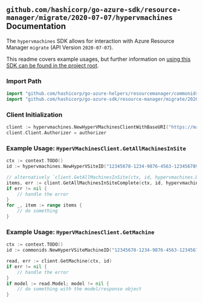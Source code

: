 
## `github.com/hashicorp/go-azure-sdk/resource-manager/migrate/2020-07-07/hypervmachines` Documentation

The `hypervmachines` SDK allows for interaction with Azure Resource Manager `migrate` (API Version `2020-07-07`).

This readme covers example usages, but further information on [using this SDK can be found in the project root](https://github.com/hashicorp/go-azure-sdk/tree/main/docs).

### Import Path

```go
import "github.com/hashicorp/go-azure-helpers/resourcemanager/commonids"
import "github.com/hashicorp/go-azure-sdk/resource-manager/migrate/2020-07-07/hypervmachines"
```


### Client Initialization

```go
client := hypervmachines.NewHyperVMachinesClientWithBaseURI("https://management.azure.com")
client.Client.Authorizer = authorizer
```


### Example Usage: `HyperVMachinesClient.GetAllMachinesInSite`

```go
ctx := context.TODO()
id := hypervmachines.NewHyperVSiteID("12345678-1234-9876-4563-123456789012", "example-resource-group", "hyperVSiteValue")

// alternatively `client.GetAllMachinesInSite(ctx, id, hypervmachines.DefaultGetAllMachinesInSiteOperationOptions())` can be used to do batched pagination
items, err := client.GetAllMachinesInSiteComplete(ctx, id, hypervmachines.DefaultGetAllMachinesInSiteOperationOptions())
if err != nil {
	// handle the error
}
for _, item := range items {
	// do something
}
```


### Example Usage: `HyperVMachinesClient.GetMachine`

```go
ctx := context.TODO()
id := commonids.NewHyperVSiteMachineID("12345678-1234-9876-4563-123456789012", "example-resource-group", "hyperVSiteValue", "machineValue")

read, err := client.GetMachine(ctx, id)
if err != nil {
	// handle the error
}
if model := read.Model; model != nil {
	// do something with the model/response object
}
```
